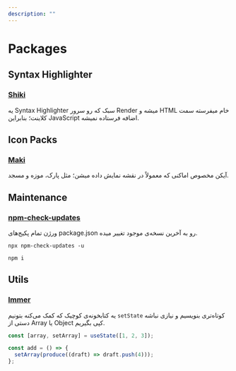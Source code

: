 ```yaml
---
description: ""
---
```


# Packages

## Syntax Highlighter

### [Shiki](https://shiki.style/)

یه Syntax Highlighter سبک که رو سرور Render میشه و HTML خام میفرسته سمت کلاینت؛ بنابراین JavaScript اضافه فرستاده نمیشه.

## Icon Packs

### [Maki](https://labs.mapbox.com/maki-icons/)

آیکن مخصوص اماکنی که معمولاً در نقشه نمایش داده میشن؛ مثل پارک، موزه و مسجد.

## Maintenance

### [npm-check-updates](https://www.npmjs.com/package/npm-check-updates)

ورژن تمام پکیج‌های package.json رو به آخرین نسخه‌ی موجود تغییر میده.

```shell
npx npm-check-updates -u
```

```shell
npm i
```

## Utils

### [Immer](https://immerjs.github.io/immer/)

یه کتابخونه‌ی کوچیک که کمک می‌کنه بتونیم `setState` کوتاه‌تری بنویسیم و نیازی نباشه دستی از Array یا Object کپی بگیریم.

```javascript
const [array, setArray] = useState([1, 2, 3]);

const add = () => {
  setArray(produce((draft) => draft.push(4)));
};
```
